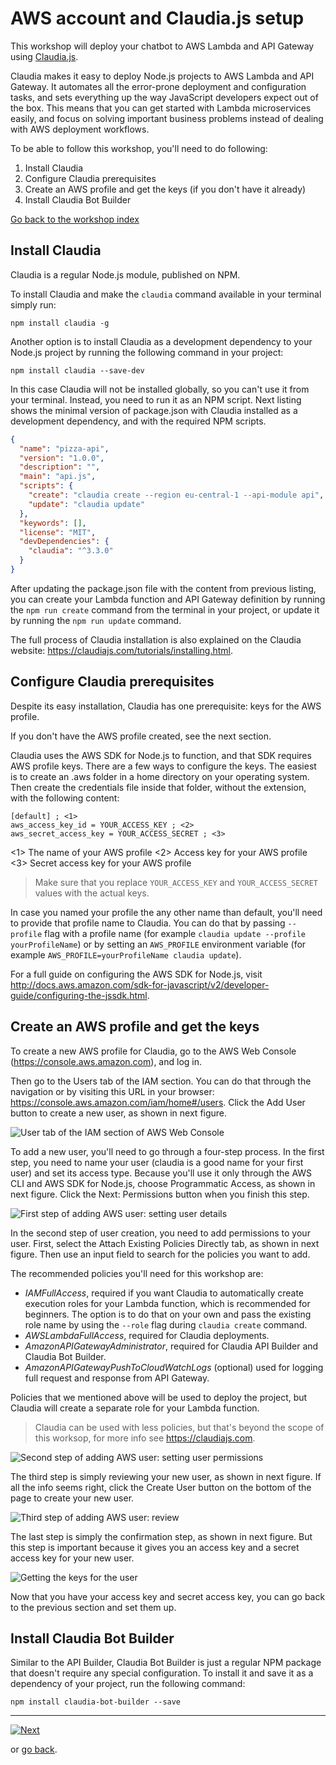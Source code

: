 # AWS account and Claudia.js setup

This workshop will deploy your chatbot to AWS Lambda and API Gateway using [Claudia.js](https://claudiajs.com).

Claudia makes it easy to deploy Node.js projects to AWS Lambda and API Gateway. It automates all the error-prone deployment and configuration tasks, and sets everything up the way JavaScript developers expect out of the box. This means that you can get started with Lambda microservices easily, and focus on solving important business problems instead of dealing with AWS deployment workflows.

To be able to follow this workshop, you'll need to do following:

1. Install Claudia
2. Configure Claudia prerequisites
3. Create an AWS profile and get the keys (if you don't have it already)
4. Install Claudia Bot Builder

[Go back to the workshop index](../README.md)

## Install Claudia

Claudia is a regular Node.js module, published on NPM.

To install Claudia and make the `claudia` command available in your terminal simply run:

```shell
npm install claudia -g
```

Another option is to install Claudia as a development dependency to your Node.js project by running the following command in your project:

```shell
npm install claudia --save-dev
```

In this case Claudia will not be installed globally, so you can't use it from your terminal. Instead, you need to run it as an NPM script. Next listing shows the minimal version of package.json with Claudia installed as a development dependency, and with the required NPM scripts.

```json
{
  "name": "pizza-api",
  "version": "1.0.0",
  "description": "",
  "main": "api.js",
  "scripts": {
    "create": "claudia create --region eu-central-1 --api-module api",
    "update": "claudia update"
  },
  "keywords": [],
  "license": "MIT",
  "devDependencies": {
    "claudia": "^3.3.0"
  }
}

```

After updating the package.json file with the content from previous listing, you can create your Lambda function and API Gateway definition by running the `npm run create` command from the terminal in your project, or update it by running the `npm run update` command.

The full process of Claudia installation is also explained on the Claudia website: https://claudiajs.com/tutorials/installing.html.

## Configure Claudia prerequisites

Despite its easy installation, Claudia has one prerequisite: keys for the AWS profile.

If you don't have the AWS profile created, see the next section.

Claudia uses the AWS SDK for Node.js to function, and that SDK requires AWS profile keys. There are a few ways to configure the keys. The easiest is to create an .aws folder in a home directory on your operating system. Then create the credentials file inside that folder, without the extension, with the following content:

```shell
[default] ; <1>
aws_access_key_id = YOUR_ACCESS_KEY ; <2>
aws_secret_access_key = YOUR_ACCESS_SECRET ; <3>
```

<1> The name of your AWS profile
<2> Access key for your AWS profile
<3> Secret access key for your AWS profile

> Make sure that you replace `YOUR_ACCESS_KEY` and `YOUR_ACCESS_SECRET` values with the actual keys.

In case you named your profile the any other name than default, you'll need to provide that profile name to Claudia. You can do that by passing `--profile` flag with a profile name (for example `claudia update --profile yourProfileName`) or by setting an `AWS_PROFILE` environment variable (for example `AWS_PROFILE=yourProfileName claudia update`).

For a full guide on configuring the AWS SDK for Node.js, visit http://docs.aws.amazon.com/sdk-for-javascript/v2/developer-guide/configuring-the-jssdk.html.

## Create an AWS profile and get the keys

To create a new AWS profile for Claudia, go to the AWS Web Console (https://console.aws.amazon.com), and log in.

Then go to the Users tab of the IAM section. You can do that through the navigation or by visiting this URL in your browser: https://console.aws.amazon.com/iam/home#/users. Click the Add User button to create a new user, as shown in next figure.

![User tab of the IAM section of AWS Web Console](../assets/figure-a.1.png)

To add a new user, you'll need to go through a four-step process. In the first step, you need to name your user (claudia is a good name for your first user) and set its access type. Because you'll use it only through the AWS CLI and AWS SDK for Node.js, choose Programmatic Access, as shown in next figure. Click the Next: Permissions button when you finish this step.

![First step of adding AWS user: setting user details](../assets/figure-a.2.png)

In the second step of user creation, you need to add permissions to your user. First, select the Attach Existing Policies Directly tab, as shown in next figure. Then use an input field to search for the policies you want to add.

The recommended policies you'll need for this workshop are:

- _IAMFullAccess_, required if you want Claudia to automatically create execution roles for your Lambda function, which is recommended for beginners. The option is to do that on your own and pass the existing role name by using the `--role` flag during `claudia create` command.
- _AWSLambdaFullAccess_, required for Claudia deployments.
- _AmazonAPIGatewayAdministrator_, required for Claudia API Builder and Claudia Bot Builder.
- _AmazonAPIGatewayPushToCloudWatchLogs_ (optional) used for logging full request and response from API Gateway.

Policies that we mentioned above will be used to deploy the project, but Claudia will create a separate role for your Lambda function.

> Claudia can be used with less policies, but that's beyond the scope of this worksop, for more info see https://claudiajs.com.

![Second step of adding AWS user: setting user permissions](../assets/figure-a.3.png)

The third step is simply reviewing your new user, as shown in next figure. If all the info seems right, click the Create User button on the bottom of the page to create your new user.

![Third step of adding AWS user: review](../assets/figure-a.4.png)

The last step is simply the confirmation step, as shown in next figure. But this step is important because it gives you an access key and a secret access key for your new user.

![Getting the keys for the user](../assets/figure-a.5.png)

Now that you have your access key and secret access key, you can go back to the previous section and set them up.

## Install Claudia Bot Builder

Similar to the API Builder, Claudia Bot Builder is just a regular NPM package that doesn't require any special configuration. To install it and save it as a dependency of your project, run the following command:

```shell
npm install claudia-bot-builder --save
```

-----

[![Next](../assets/next.png)](./exercises/exercise-01.md)

or [go back](../README.md).